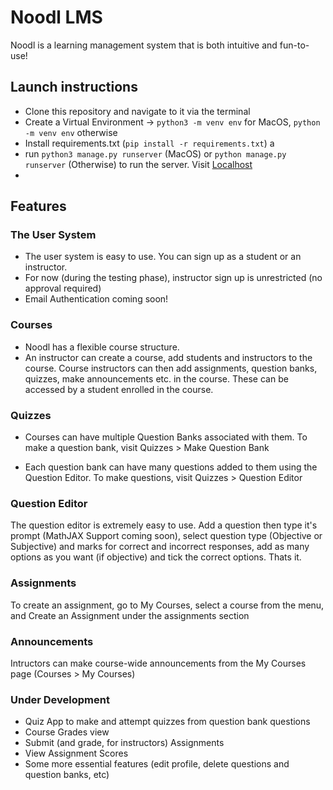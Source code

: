 # Noodl LMS
Noodl is a learning management system that is both intuitive and fun-to-use!

## Launch instructions
- Clone this repository and navigate to it via the terminal
- Create a Virtual Environment -> `python3 -m venv env` for MacOS, `python -m venv env` otherwise
- Install requirements.txt (`pip install -r requirements.txt`) a
- run `python3 manage.py runserver` (MacOS) or `python manage.py runserver` (Otherwise) to run the server. Visit [Localhost](http://127.0.0.1:8000/)
- 
## Features

### The User System
- The user system is easy to use. You can sign up as a student or an instructor. 
- For now (during the testing phase), instructor sign up is unrestricted (no approval required)
- Email Authentication coming soon!

### Courses
- Noodl has a flexible course structure.
- An instructor can create a course, add students and instructors to the course. Course instructors can then add assignments, question banks, quizzes, make announcements etc. in the course. These can be accessed by a student enrolled in the course.

### Quizzes
- Courses can have multiple Question Banks associated with them. To make a question bank, visit Quizzes > Make Question Bank

- Each question bank can have many questions added to them using the Question Editor. To make questions, visit Quizzes > Question Editor

### Question Editor
The question editor is extremely easy to use. Add a question then type it's prompt (MathJAX Support coming soon), select question type (Objective or Subjective) and marks for correct and incorrect responses, add as many options as you want (if objective) and tick the correct options. Thats it.

### Assignments
To create an assignment, go to My Courses, select a course from the menu, and Create an Assignment under the assignments section

### Announcements
Intructors can make course-wide announcements from the My Courses page (Courses > My Courses)

### Under Development
- Quiz App to make and attempt quizzes from question bank questions
- Course Grades view
- Submit (and grade, for instructors) Assignments
- View Assignment Scores
- Some more essential features (edit profile, delete questions and question banks, etc)